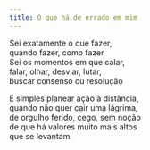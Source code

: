 ```yaml
---
title: O que há de errado em mim
---
```


Sei exatamente o que fazer,  
quando fazer, como fazer  
Sei os momentos em que calar,  
falar, olhar, desviar, lutar,  
buscar consenso ou resolução  

É simples planear ação à distância,  
quando não quer cair uma lágrima,  
de orgulho ferido, cego, sem noção  
de que há valores muito mais altos  
que se levantam.  